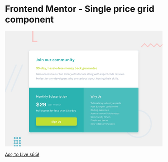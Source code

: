 # Frontend Mentor - Single price grid component

![Design preview for the Single price grid component coding challenge](./design/desktop-preview.jpg)

[Δες το Live εδώ!](https://your-username.github.io/natours/)
